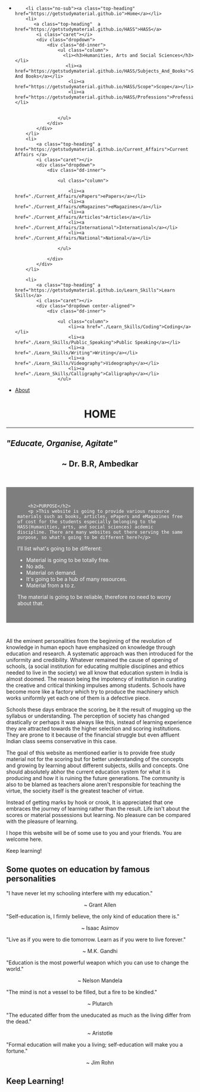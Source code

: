 
<html>
<head>
    <meta name="viewport" content="width=device-width, initial-scale=1.0">
    <title>Home | GetStudyMaterial</title>
    <link href="main.css" rel="stylesheet" type="text/css" />
    <script src="java.js" type="text/javascript"></script>
      <link rel=" icon" href="/GetStudyMaterial.ICO" type="image/x-icon"/>
<link rel="shortcut icon" href="/GetStudyMaterial.ICO" type="image/x-icon"/>
<meta name="description" content="This is a website for one and all and it aims on providing study material especially for students belonging to the HUMANITIES stream. The study material pertains to the Humanities subjects and besides that focuses on skill development with resource materials such as, courses, videos and even books and articles."/>
<meta property="og:image" content="https://i.imgur.com/wnk7Fxm.png">

<html>
<head>
    <meta name="viewport" content="width=device-width, initial-scale=1.0">
    <title>Home | GetStudyMaterial</title>
    <link href="main.css" rel="stylesheet" type="text/css" />
    <script src="java.js" type="text/javascript"></script>
      <link rel=" icon" href="/GetStudyMaterial.ICO" type="image/x-icon"/>
<link rel="shortcut icon" href="/GetStudyMaterial.ICO" type="image/x-icon"/>
<meta name="description" content="This is a website for one and all and it aims on providing study material especially for students belonging to the HUMANITIES stream. The study material pertains to the Humanities subjects and besides that focuses on skill development with resource materials such as, courses, videos and even books and articles."/>
<meta property="og:image" content="https://i.imgur.com/wnk7Fxm.png">
<link rel="apple-touch-icon" sizes="152x152" href="/apple-touch-icon-152x152-precomposed.png"/>
<link rel="apple-touch-icon" sizes="120x120" href="/apple-touch-icon-120x120-precomposed.png"/>
</head>
<body>
<nav id="ddmenu">
    <div class="menu-icon"></div>
    <ul>
        <li class="full-width">
            
                     
        <li class="no-sub"><a class="top-heading" href="https://getstudymaterial.github.io">Home</a></li>
        <li>
           <a class="top-heading"  a href="https://getstudymaterial.github.io/HASS">HASS</a>
            <i class="caret"></i>
            <div class="dropdown">
                <div class="dd-inner">
                    <ul class="column">
                      <li><h3>Humanities, Arts and Social Sciences</h3></li>
                       <li><a href="https://getstudymaterial.github.io/HASS/Subjects_And_Books">Subjects And Books</a></li>
                        <li><a href="https://getstudymaterial.github.io/HASS/Scope">Scope</a></li>
                        <li><a href="https://getstudymaterial.github.io/HASS/Professions">Professions</a></li>
                         
                      
                    </ul>
                </div>
            </div>
        </li>
        <li>
            <a class="top-heading" a href="https://getstudymaterial.github.io/Current_Affairs">Current Affairs </a>
            <i class="caret"></i>
            <div class="dropdown">
                <div class="dd-inner">
                   
                    <ul class="column">
                     
                        <li><a href="./Current_Affairs/ePapers">ePapers</a></li>
                        <li><a href="./Current_Affairs/eMagazines">eMagazines</a></li>
                        <li><a href="./Current_Affairs/Articles">Articles</a></li>
                        <li><a href="./Current_Affairs/International">International</a></li>
                        <li><a href="./Current_Affairs/National">National</a></li>
                       
                    </ul>
                   
                </div>
            </div>
        </li>
       
        <li>
            <a class="top-heading" a href="https://getstudymaterial.github.io/Learn_Skills">Learn Skills</a>
            <i class="caret"></i>
            <div class="dropdown center-aligned">
                <div class="dd-inner">
                  
                    <ul class="column">
                        <li><a href="./Learn_Skills/Coding">Coding</a></li>
                        <li><a href="./Learn_Skills/Public_Speaking">Public Speaking</a></li>
                        <li><a href="./Learn_Skills/Writing">Writing</a></li>
                        <li><a href="./Learn_Skills/Videography">Videography</a></li>
                        <li><a href="./Learn_Skills/Calligraphy">Calligraphy</a></li>
                    </ul>
 <li class="no-sub">
            <a class="top-heading" href="https://getstudymaterial.github.io/About">About</a>
        </li>
                </div>
            </div>
        </li>
        </li>
    </ul>
</nav>
<h1 align="center" font-size="8"> HOME </h1><hr>
<h2><i> "Educate, Organise, Agitate"</i> </h2>
 <h2 align ="center">~ Dr. B.R, Ambedkar</h2>
    <div style="margin:50px auto 40px; width:device-width; font-family: EB Garamond 12 Regular; color:white; background-color:rgba(0,0,0,0.5);padding:30px;">
 
        <h2>PURPOSE</h2>
        <p >This website is going to provide various resource materials such as books, articles, ePapers and eMagazines free of cost for the students especially belonging to the HASS(Humanities, arts, and social sciences) acdemic discipline. There are many websites out there serving the same purpose, so what's going to be different here?</p>
I'll list what's going to be different: <ul>
<li> Material is going to be totally free.</li>
<li > No ads.</li>
<li> Material on demand.</li>
<li> It's going to be a hub of many resources.</li>
        <li> Material from a to z.</li></ul>
        <p> The material is going to
be reliable, therefore no need to worry about that. </p>
    </div>
<p> All the eminent personalities from the beginning of the revolution of knowledge in human epoch have emphasized on knowledge through education and research. A systematic approach was then introduced for the uniformity and credibility. Whatever remained the cause of opening of schools, (a social institution for educating multiple disciplines and ethics needed to live in the society) we all know that education system in India is almost doomed. The reason being the impotency of institution in curating the creative and critical thinking impulses among students. Schools have become more like a factory which try to produce the machinery which works uniformly yet each one of them is a defective piece. </p>
<p> Schools these days embrace the scoring, be it the result of mugging up the syllabus or understanding. The perception of society has changed drastically or perhaps it was always like this, instead of learning experience they are attracted towards the higher selection and scoring institutions. They are prone to it because of the financial struggle but even affluent Indian class seems conservative in this case. </p>
<p> The goal of this website as mentioned earlier is to provide free study material not for the scoring but for better understanding of the concepts and growing by learning about different subjects, skills and concepts. One should absolutely abhor the current education system for what it is producing and how it is ruining the future generations. The community is also to be blamed as teachers alone aren't responsible for teaching the virtue, the society itself is the greatest teacher of virtue.</p>
<p> Instead of getting marks by hook or crook, It is appreciated that one embraces the journey of learning rather than the result. Life isn't about the scores or material possessions but learning. No pleasure can be compared with the pleasure of learning.</p>
<p> I hope this website will be of some use to you and your friends. You are welcome here.</p> 
<p>Keep learning!</p> 
<h2> Some quotes on education by famous personalities </h2>
<p>"I have never let my schooling interfere with my education."</p>
<p align ="center">~ Grant Allen</p>
<p>"Self-education is, I firmly believe, the only kind of education there is." </p>
<p align ="center">~ Isaac Asimov</p>
<p>"Live as if you were to die tomorrow. Learn as if you were to live forever." </p>
<p align ="center">~ M.K. Gandhi</p>
<p>"Education is the most powerful weapon which you can use to change the world." </p>
<p align ="center">~ Nelson Mandela</p>
<p>"The mind is not a vessel to be filled, but a fire to be kindled." </p>
<p align ="center">~ Plutarch </p>
<p>"The educated differ from the uneducated as much as the living differ from the dead." </p>
<p align ="center">~ Aristotle</p>
<p>"Formal education will make you a living; self-education will make you a fortune." </p> 
<p align ="center">~ Jim Rohn </p>
<h2> Keep Learning! </p>
       
